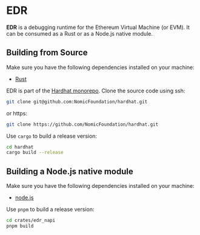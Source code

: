 # EDR

[licence-badge]: https://img.shields.io/badge/license-MIT%20OR%20Apache--2.0-blue
[license]: COPYRIGHT

**EDR** is a debugging runtime for the Ethereum Virtual Machine (or EVM). It can be consumed as a Rust or as a Node.js native module.

## Building from Source

Make sure you have the following dependencies installed on your machine:

- [Rust](https://www.rust-lang.org/tools/install)

EDR is part of the [Hardhat monorepo](https://github.com/NomicFoundation/hardhat). Clone the source code using ssh:

```bash
git clone git@github.com:NomicFoundation/hardhat.git
```

or https:

```bash
git clone https://github.com/NomicFoundation/hardhat.git
```

Use `cargo` to build a release version:

```bash
cd hardhat
cargo build --release
```

## Building a Node.js native module

Make sure you have the following dependencies installed on your machine:

- [node.js](https://nodejs.org)

Use `pnpm` to build a release version:

```bash
cd crates/edr_napi
pnpm build
```
